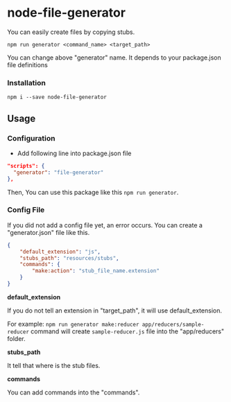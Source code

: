 # node-file-generator

You can easily create files by copying stubs.

`npm run generator <command_name> <target_path>`

You can change above "generator" name. It depends to your package.json file definitions

### Installation

`npm i --save node-file-generator`

## Usage

### Configuration

* Add following line into package.json file

```json
"scripts": {
  "generator": "file-generator"
},
```

Then, You can use this package like this `npm run generator`.


### Config File

If you did not add a config file yet, an error occurs.
You can create a "generator.json" file like this.

```json
{
    "default_extension": "js",
    "stubs_path": "resources/stubs",
    "commands": {
        "make:action": "stub_file_name.extension"
    }
}
```

**default_extension**

If you do not tell an extension in "target_path", it will use default_extension.

For example: `npm run generator make:reducer app/reducers/sample-reducer` command will create `sample-reducer.js` file into the "app/reducers" folder.

**stubs_path**

It tell that where is the stub files.

**commands**

You can add commands into the "commands".
